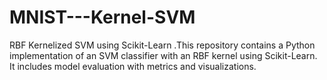 # MNIST---Kernel-SVM
RBF Kernelized SVM using Scikit-Learn .This repository contains a Python implementation of an SVM classifier with an RBF kernel using Scikit-Learn. It includes model evaluation with metrics and visualizations. 

